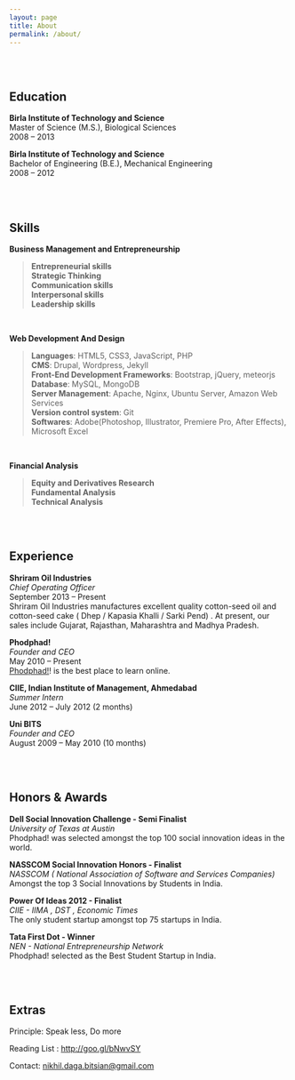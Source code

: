 ```yaml
---
layout: page
title: About
permalink: /about/
---
```


<br><br>  
  
Education
---------
**Birla Institute of Technology and Science**  
Master of Science (M.S.),  Biological Sciences  
2008 – 2013


**Birla Institute of Technology and Science**  
Bachelor of Engineering (B.E.), Mechanical Engineering  
2008 – 2012


<br><br>  
  
Skills
------
**Business Management and Entrepreneurship**
> **Entrepreneurial skills**  
> **Strategic Thinking**  
> **Communication skills**  
> **Interpersonal skills**  
> **Leadership skills**  

<br>

**Web Development And Design**   

> **Languages**:	 HTML5, CSS3, JavaScript, PHP    
> **CMS**:  	Drupal, Wordpress, Jekyll  
> **Front-End Development Frameworks**: 	Bootstrap, jQuery, meteorjs   
> **Database**:	  MySQL, MongoDB  
> **Server Management**:	Apache, Nginx, Ubuntu Server, Amazon Web Services    
> **Version control system**:	Git  
> **Softwares**: 	Adobe(Photoshop, Illustrator, Premiere Pro, After Effects), Microsoft Excel  

<br>

**Financial Analysis**  
> **Equity and Derivatives Research**  
> **Fundamental Analysis**  
> **Technical Analysis**   


<br><br>  
  
Experience
----------

**Shriram Oil Industries**  
*Chief Operating Officer*  
September 2013 – Present  
Shriram Oil Industries manufactures excellent quality cotton-seed oil and cotton-seed cake ( Dhep / Kapasia Khalli / Sarki Pend) . At present, our sales include Gujarat, Rajasthan, Maharashtra and Madhya Pradesh.


**Phodphad!**  
*Founder and CEO*  
May 2010 – Present   
[Phodphad!](http://phodphad.com/)! is the best place to learn online.


**CIIE, Indian Institute of Management, Ahmedabad**  
*Summer Intern*  
June 2012 – July 2012 (2 months)  


**Uni BITS**  
*Founder and CEO*  
August 2009 – May 2010 (10 months)

<br><br>
  
  
Honors & Awards
---------------

**Dell Social Innovation Challenge - Semi Finalist**  
*University of Texas at Austin*  
Phodphad! was selected amongst the top 100 social innovation ideas in the world.


**NASSCOM Social Innovation Honors - Finalist**  
*NASSCOM ( National Association of Software and Services Companies)*  
Amongst the top 3 Social Innovations by Students in India.


**Power Of Ideas 2012 - Finalist**  
*CIIE - IIMA , DST , Economic Times*  
The only student startup amongst top 75 startups in India.


**Tata First Dot - Winner**  
*NEN - National Entrepreneurship Network*  
Phodphad! selected as the Best Student Startup in India.

  <br><br>
  
Extras
-----

Principle: Speak less, Do more

Reading List : http://goo.gl/bNwvSY

Contact: nikhil.daga.bitsian@gmail.com
